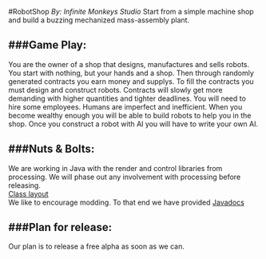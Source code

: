 #RobotShop
*By: Infinite Monkeys Studio*
Start from a simple machine shop and build a buzzing mechanized mass-assembly plant.

###Game Play:
---
You are the owner of a shop that designs, manufactures and sells robots.  You start with nothing, but your hands and a shop. Then through randomly generated contracts you earn money and supplys. To fill the contracts you must design and construct robots. Contracts will slowly get more demanding with higher quantities and tighter deadlines. You will need to hire some employees. Humans are imperfect and inefficient. When you become wealthy enough you will be able to build robots to help you in the shop. Once you construct a robot with AI you will have to write your own AI.

###Nuts & Bolts:
---
We are working in Java with the render and control libraries from processing. We will phase out any involvement with processing before releasing.  
[Class layout](https://realtimeboard.com/app/60158466/Robot-Shop)  
We like to encourage modding. To that end we have provided [Javadocs](http://InfiniteMonkeysStudio.bitbucket.org)

###Plan for release:
---
Our plan is to release a free alpha as soon as we can.

